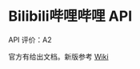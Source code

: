 Bilibili哔哩哔哩 API
====
API 评价：A2

官方有给出文档。新版参考 [Wiki](http://docs.bilibili.cn/wiki/%E5%88%86%E7%B1%BB:API)
 
